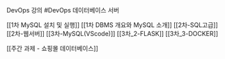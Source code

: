 DevOps 강의
#DevOps
데이터베이스 서버

[[1차 MySQL 설치 및 실행]]
[[1차 DBMS 개요와 MySQL 소개]]
[[2차-SQL고급]]
[[2차-웹서버]]
[[3차-MySQL(VScode)]]
[[3차_2-FLASK]]
[[3차_3-DOCKER]]

[[주간 과제 - 쇼핑몰 데이터베이스]]
